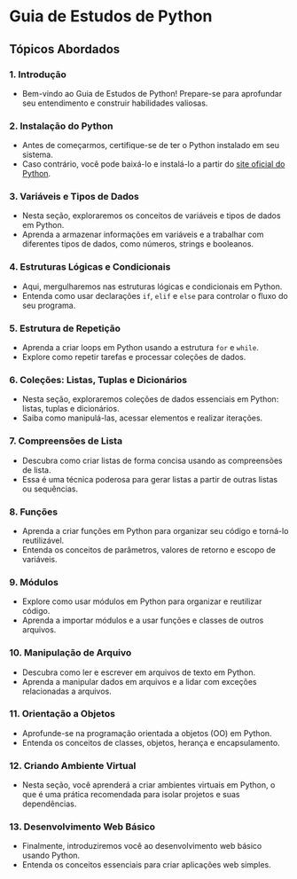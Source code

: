 # Guia de Estudos de Python

## Tópicos Abordados

### 1. Introdução

- Bem-vindo ao Guia de Estudos de Python! Prepare-se para aprofundar seu entendimento e construir habilidades valiosas.

### 2. Instalação do Python

- Antes de começarmos, certifique-se de ter o Python instalado em seu sistema. 
- Caso contrário, você pode baixá-lo e instalá-lo a partir do [site oficial do Python](https://www.python.org).

### 3. Variáveis e Tipos de Dados

- Nesta seção, exploraremos os conceitos de variáveis e tipos de dados em Python. 
- Aprenda a armazenar informações em variáveis e a trabalhar com diferentes tipos de dados, como números, strings e booleanos.

### 4. Estruturas Lógicas e Condicionais

- Aqui, mergulharemos nas estruturas lógicas e condicionais em Python. 
- Entenda como usar declarações `if`, `elif` e `else` para controlar o fluxo do seu programa.

### 5. Estrutura de Repetição

- Aprenda a criar loops em Python usando a estrutura `for` e `while`. 
- Explore como repetir tarefas e processar coleções de dados.

### 6. Coleções: Listas, Tuplas e Dicionários

- Nesta seção, exploraremos coleções de dados essenciais em Python: listas, tuplas e dicionários. 
- Saiba como manipulá-las, acessar elementos e realizar iterações.

### 7. Compreensões de Lista

- Descubra como criar listas de forma concisa usando as compreensões de lista. 
- Essa é uma técnica poderosa para gerar listas a partir de outras listas ou sequências.

### 8. Funções

- Aprenda a criar funções em Python para organizar seu código e torná-lo reutilizável. 
- Entenda os conceitos de parâmetros, valores de retorno e escopo de variáveis.

### 9. Módulos

- Explore como usar módulos em Python para organizar e reutilizar código. 
- Aprenda a importar módulos e a usar funções e classes de outros arquivos.

### 10. Manipulação de Arquivo

- Descubra como ler e escrever em arquivos de texto em Python. 
- Aprenda a manipular dados em arquivos e a lidar com exceções relacionadas a arquivos.

### 11. Orientação a Objetos

- Aprofunde-se na programação orientada a objetos (OO) em Python. 
- Entenda os conceitos de classes, objetos, herança e encapsulamento.

### 12. Criando Ambiente Virtual

- Nesta seção, você aprenderá a criar ambientes virtuais em Python, o que é uma prática recomendada para isolar projetos e suas dependências.

### 13. Desenvolvimento Web Básico

- Finalmente, introduziremos você ao desenvolvimento web básico usando Python. 
- Entenda os conceitos essenciais para criar aplicações web simples.
